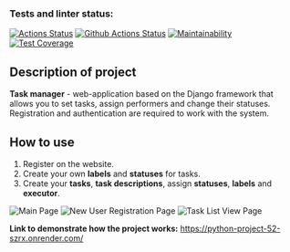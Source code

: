 ### Tests and linter status:
[![Actions Status](https://github.com/braimm/python-project-52/actions/workflows/hexlet-check.yml/badge.svg)](https://github.com/braimm/python-project-52/actions)
[![Github Actions Status](https://github.com/braimm/python-project-52/workflows/django-ci.yml/badge.svg)](https://github.com/braimm/python-project-52/actions/workflows/django-ci.yml)
[![Maintainability](https://api.codeclimate.com/v1/badges/305890f442c11e7f44ff/maintainability)](https://codeclimate.com/github/braimm/python-project-52/maintainability)
[![Test Coverage](https://api.codeclimate.com/v1/badges/305890f442c11e7f44ff/test_coverage)](https://codeclimate.com/github/braimm/python-project-52/test_coverage)


## Description of project

**Task manager** - web-application based on the Django framework that allows you to set tasks, assign performers and change their statuses. Registration and authentication are required to work with the system.

## How to use
1. Register on the website.
2. Create your own **labels** and **statuses** for tasks.
3. Create your **tasks**, **task descriptions**, assign **statuses**, **labels** and **executor**.

![Main Page](https://cdn2.hexlet.io/derivations/image/original/eyJpZCI6ImZiZDIzODJhMTkwNWU1YTQ0Y2I5MTY5MTIzMjBjZjVmLnBuZyIsInN0b3JhZ2UiOiJjYWNoZSJ9?signature=319cd6d58a8b270c0a74584e988920e2d1bd4ee92498472e107337f9bff7c810)
![New User Registration Page](https://cdn2.hexlet.io/derivations/image/original/eyJpZCI6IjI4MDM3ODZhNDg1YzFhNmI1MWExYjgxODkwNTU5MDI3LnBuZyIsInN0b3JhZ2UiOiJjYWNoZSJ9?signature=c5f5d99f1788e52d6b95b9c31a9305a63684f1071d14b46f9442b30f47addd17)
![Task List View Page](https://cdn2.hexlet.io/derivations/image/original/eyJpZCI6ImY1MWQ2NDVlZDhmNzAyZTdlYmUxMmJlNzUyMWIzYWNiLnBuZyIsInN0b3JhZ2UiOiJjYWNoZSJ9?signature=53760b90a99c39fe9e6fa9f419fe4ae4f7606407adf8027ebb81b7b6d8c17965)

**Link to demonstrate how the project works:** https://python-project-52-szrx.onrender.com/